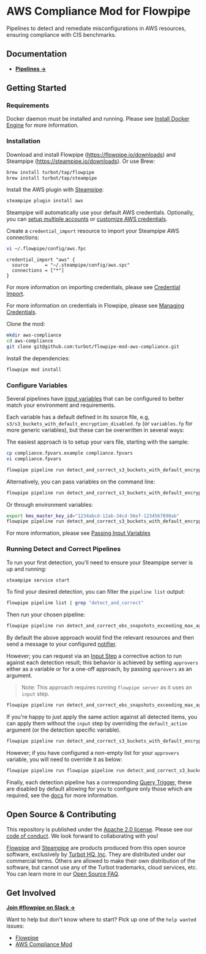 # AWS Compliance Mod for Flowpipe

Pipelines to detect and remediate misconfigurations in AWS resources, ensuring compliance with CIS benchmarks.

## Documentation

- **[Pipelines →](https://hub.flowpipe.io/mods/turbot/aws_compliance/pipelines)**

## Getting Started

### Requirements

Docker daemon must be installed and running. Please see [Install Docker Engine](https://docs.docker.com/engine/install/) for more information.

### Installation

Download and install Flowpipe (https://flowpipe.io/downloads) and Steampipe (https://steampipe.io/downloads). Or use Brew:

```sh
brew install turbot/tap/flowpipe
brew install turbot/tap/steampipe
```

Install the AWS plugin with [Steampipe](https://steampipe.io):

```sh
steampipe plugin install aws
```

Steampipe will automatically use your default AWS credentials. Optionally, you can [setup multiple accounts](https://hub.steampipe.io/plugins/turbot/aws#multi-account-connections) or [customize AWS credentials](https://hub.steampipe.io/plugins/turbot/aws#configuring-aws-credentials).

Create a `credential_import` resource to import your Steampipe AWS connections:

```sh
vi ~/.flowpipe/config/aws.fpc
```

```hcl
credential_import "aws" {
  source      = "~/.steampipe/config/aws.spc"
  connections = ["*"]
}
```

For more information on importing credentials, please see [Credential Import](https://flowpipe.io/docs/reference/config-files/credential_import).

For more information on credentials in Flowpipe, please see [Managing Credentials](https://flowpipe.io/docs/run/credentials).

Clone the mod:

```sh
mkdir aws-compliance
cd aws-compliance
git clone git@github.com:turbot/flowpipe-mod-aws-compliance.git
```

Install the dependencies:

```sh
flowpipe mod install
```

### Configure Variables

Several pipelines have [input variables](https://flowpipe.io/docs/build/mod-variables#input-variables) that can be configured to better match your environment and requirements.

Each variable has a default defined in its source file, e.g, `s3/s3_buckets_with_default_encryption_disabled.fp` (or `variables.fp` for more generic variables), but these can be overwritten in several ways:

The easiest approach is to setup your vars file, starting with the sample:

```sh
cp compliance.fpvars.example compliance.fpvars
vi compliance.fpvars

flowpipe pipeline run detect_and_correct_s3_buckets_with_default_encryption_disabled --var-file=compliance.fpvars
```

Alternatively, you can pass variables on the command line:

```sh
flowpipe pipeline run detect_and_correct_s3_buckets_with_default_encryption_disabled --var=kms_master_key_id="1234abcd-12ab-34cd-56ef-1234567890ab"
```

Or through environment variables:

```sh
export kms_master_key_id="1234abcd-12ab-34cd-56ef-1234567890ab"
flowpipe pipeline run detect_and_correct_s3_buckets_with_default_encryption_disabled
```

For more information, please see [Passing Input Variables](https://flowpipe.io/docs/build/mod-variables#passing-input-variables)

### Running Detect and Correct Pipelines

To run your first detection, you'll need to ensure your Steampipe server is up and running:

```sh
steampipe service start
```

To find your desired detection, you can filter the `pipeline list` output:

```sh
flowpipe pipeline list | grep "detect_and_correct"
```

Then run your chosen pipeline:

```sh
flowpipe pipeline run detect_and_correct_ebs_snapshots_exceeding_max_age
```

By default the above approach would find the relevant resources and then send a message to your configured [notifier](https://flowpipe.io/docs/reference/config-files/notifier).

However;  you can request via an [Input Step](https://flowpipe.io/docs/build/input) a corrective action to run against each detection result; this behavior is achieved by setting `approvers` either as a variable or for a one-off approach, by passing `approvers` as an argument.

> Note: This approach requires running `flowpipe server` as it uses an `input` step.

```sh
flowpipe pipeline run detect_and_correct_ebs_snapshots_exceeding_max_age --host local --arg='approvers=["default"]'
```

If you're happy to just apply the same action against all detected items, you can apply them without the `input` step by overriding the `default_action` argument (or the detection specific variable).

```sh
flowpipe pipeline run detect_and_correct_s3_buckets_with_default_encryption_disabled --arg='default_action="enable_default_encryption"'
```

However; if you have configured a non-empty list for your `approvers` variable, you will need to override it as below:

```sh
flowpipe pipeline run flowpipe pipeline run detect_and_correct_s3_buckets_with_default_encryption_disabled --arg='default_action="enable_default_encryption"' --arg='approvers=[]'
```

Finally, each detection pipeline has a corresponding [Query Trigger](https://flowpipe.io/docs/flowpipe-hcl/trigger/query), these are disabled by default allowing for you to configure only those which are required, see the [docs](https://hub.flowpipe.io/mods/turbot/aws_compliance/triggers) for more information.

## Open Source & Contributing

This repository is published under the [Apache 2.0 license](https://www.apache.org/licenses/LICENSE-2.0). Please see our [code of conduct](https://github.com/turbot/.github/blob/main/CODE_OF_CONDUCT.md). We look forward to collaborating with you!

[Flowpipe](https://flowpipe.io) and [Steampipe](https://steampipe.io) are products produced from this open source software, exclusively by [Turbot HQ, Inc](https://turbot.com). They are distributed under our commercial terms. Others are allowed to make their own distribution of the software, but cannot use any of the Turbot trademarks, cloud services, etc. You can learn more in our [Open Source FAQ](https://turbot.com/open-source).

## Get Involved

**[Join #flowpipe on Slack →](https://turbot.com/community/join)**

Want to help but don't know where to start? Pick up one of the `help wanted` issues:

- [Flowpipe](https://github.com/turbot/flowpipe/labels/help%20wanted)
- [AWS Compliance Mod](https://github.com/turbot/flowpipe-mod-aws-compliance/labels/help%20wanted)
